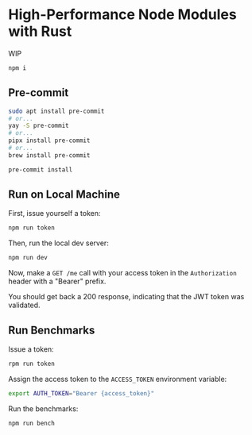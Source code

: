 # High-Performance Node Modules with Rust

WIP

```sh
npm i
```

## Pre-commit

```sh
sudo apt install pre-commit
# or...
yay -S pre-commit
# or...
pipx install pre-commit
# or...
brew install pre-commit

pre-commit install
```

## Run on Local Machine

First, issue yourself a token:

```sh
npm run token
```

Then, run the local dev server:

```sh
npm run dev
```

Now, make a `GET /me` call with your access token in the `Authorization` header with a "Bearer" prefix.

You should get back a 200 response, indicating that the JWT token was validated.

## Run Benchmarks

Issue a token:

```sh
rpm run token
```

Assign the access token to the `ACCESS_TOKEN` environment variable:

```sh
export AUTH_TOKEN="Bearer {access_token}"
```

Run the benchmarks:

```sh
npm run bench
```
